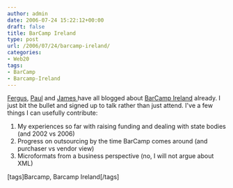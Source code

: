 ```yaml
---
author: admin
date: 2006-07-24 15:22:12+00:00
draft: false
title: BarCamp Ireland
type: post
url: /2006/07/24/barcamp-ireland/
categories:
- Web20
tags:
- BarCamp
- Barcamp-Ireland
---
```


[Fergus](http://web2ireland.org/?p=102), [Paul](http://www.firstpartners.net/blog/location/dublin/2006/07/22/anybody-up-for-barcamp-ireland/) and [James ](http://eirepreneur.blogs.com/eirepreneur/2006/07/going_to_barcam.html)have all blogged about [BarCamp Ireland](http://barcamp.org/BarCampIreland) already. I just bit the bullet and signed up to talk rather than just attend. I've a few things I can usefully contribute:



  1. My experiences so far with raising funding and dealing with state bodies (and 2002 vs 2006)
  2. Progress on outsourcing by the time BarCamp comes around (and purchaser vs vendor view)
  3. Microformats from a business perspective (no, I will not argue about XML)


[tags]Barcamp, Barcamp Ireland[/tags] 
